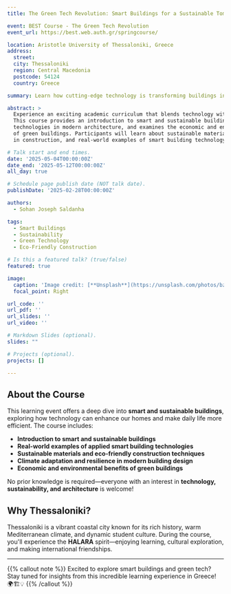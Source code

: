 ```yaml
---
title: The Green Tech Revolution: Smart Buildings for a Sustainable Tomorrow

event: BEST Course - The Green Tech Revolution
event_url: https://best.web.auth.gr/springcourse/

location: Aristotle University of Thessaloniki, Greece
address:
  street:
  city: Thessaloniki
  region: Central Macedonia
  postcode: 54124
  country: Greece

summary: Learn how cutting-edge technology is transforming buildings into smart and sustainable spaces.

abstract: >
  Experience an exciting academic curriculum that blends technology with sustainability. 
  This course provides an introduction to smart and sustainable buildings, explores applied 
  technologies in modern architecture, and examines the economic and environmental benefits 
  of green buildings. Participants will learn about sustainable materials, climate adaptation 
  in construction, and real-world examples of smart building technology from around the world.

# Talk start and end times.
date: '2025-05-04T00:00:00Z'
date_end: '2025-05-12T00:00:00Z'
all_day: true

# Schedule page publish date (NOT talk date).
publishDate: '2025-02-28T00:00:00Z'

authors:
  - Sohan Joseph Saldanha

tags: 
  - Smart Buildings
  - Sustainability
  - Green Technology
  - Eco-Friendly Construction

# Is this a featured talk? (true/false)
featured: true

image:
  caption: 'Image credit: [**Unsplash**](https://unsplash.com/photos/bzdhc5b3Bxs)'
  focal_point: Right

url_code: ''
url_pdf: ''
url_slides: ''
url_video: ''

# Markdown Slides (optional).
slides: ""

# Projects (optional).
projects: []

---
```


## About the Course

This learning event offers a deep dive into **smart and sustainable buildings**, exploring how technology can enhance our homes and make daily life more efficient. The course includes:

- **Introduction to smart and sustainable buildings**  
- **Real-world examples of applied smart building technologies**  
- **Sustainable materials and eco-friendly construction techniques**  
- **Climate adaptation and resilience in modern building design**  
- **Economic and environmental benefits of green buildings**  

No prior knowledge is required—everyone with an interest in **technology, sustainability, and architecture** is welcome!

## Why Thessaloniki?

Thessaloniki is a vibrant coastal city known for its rich history, warm Mediterranean climate, and dynamic student culture. During the course, you'll experience the **HALARA** spirit—enjoying learning, cultural exploration, and making international friendships.

---

{{% callout note %}}
Excited to explore smart buildings and green tech? Stay tuned for insights from this incredible learning experience in Greece! 🌍🏗️💡
{{% /callout %}}
